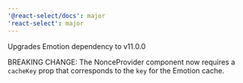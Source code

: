 ```yaml
---
'@react-select/docs': major
'react-select': major
---
```


Upgrades Emotion dependency to v11.0.0

BREAKING CHANGE: The NonceProvider component now requires a `cacheKey` prop that corresponds to the `key` for the Emotion cache.
